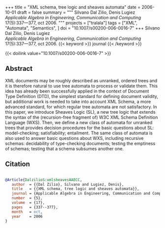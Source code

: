 +++
title = "XML schema, tree logic and sheaves automata"
date = 2006-10-01
draft = false
summary = """
Silvano Dal Zilio, Denis Lugiez <br />
_Applicable Algebra in Engineering, Communication and Computing_ 17(5):337—377, oct 2006.
"""
projects = ["tralala"]
tags = ["XML", "Automata", "Semantics", ]
doi = "10.1007/s00200-006-0016-7"
+++
Silvano Dal Zilio, Denis Lugiez <br />
_Applicable Algebra in Engineering, Communication and Computing_ 17(5):337—377, oct 2006.
{{< keyword >}} journal {{< /keyword >}}


{{< doilink value="10.1007/s00200-006-0016-7" >}}

## Abstract
XML documents may be roughly described as unranked, ordered trees and it is therefore
        natural to use tree automata to process or validate them. This idea has already been
        successfully applied in the context of Document Type Definition (DTD), the simplest standard
        for defining document validity, but additional work is needed to take into account XML
        Schema, a more advanced standard, for which regular tree automata are not satisfactory. In
        this paper, we introduce Sheaves Logic (SL), a new tree logic that extends the syntax of the
        (recursion-free fragment of) W3C XML Schema Definition Language (WXS). Then, we define a new
        class of automata for unranked trees that provides decision procedures for the basic
        questions about SL: model-checking; satisfiability; entailment. The same class of automata
        is also used to answer basic questions about WXS, including recursive schemas: decidability
        of type-checking documents; testing the emptiness of schemas; testing that a schema subsumes
        another one.



## Citation

```bibtex

@Article{DalzilioS:xmlsheavesAAECC,
   author  = {{Dal Zilio}, Silvano and Lugiez, Denis},
   title   = {{XML schema, tree logic and sheaves automata}},
   journal = {Applicable Algebra in Engineering, Communication and Computing},
   number  = {5},
   volume  = {17},
   pages   = {337--377},
   month   = oct, 
   year    = 2006
}

````
